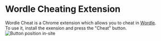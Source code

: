 # Wordle Cheating Extension
Wordle Cheat is a Chrome extension which allows you to cheat in [Wordle](https://www.nytimes.com/games/wordle). To use it, install the exension and press the "Cheat" button.
![Button position in-site](https://i2.paste.pics/6b85ae8f53e1b6f096b10cc980982e51.png?trs=9be9622b9e07b7a77a9e59ad911eaa10b979bc4ddda08450f4d051fd050c5674)
